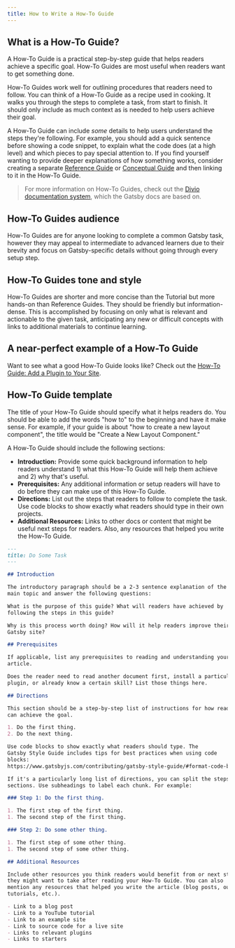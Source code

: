 ```yaml
---
title: How to Write a How-To Guide
---
```


## What is a How-To Guide?

A How-To Guide is a practical step-by-step guide that helps readers achieve a specific goal. How-To Guides are most useful when readers want to get something done.

How-To Guides work well for outlining procedures that readers need to follow. You can think of a How-To Guide as a recipe used in cooking. It walks you through the steps to complete a task, from start to finish. It should only include as much context as is needed to help users achieve their goal.

A How-To Guide can include _some_ details to help users understand the steps they're following. For example, you should add a quick sentence before showing a code snippet, to explain what the code does (at a high level) and which pieces to pay special attention to. If you find yourself wanting to provide deeper explanations of how something works, consider creating a separate [Reference Guide](/contributing/docs-contributions/how-to-write-a-reference-guide) or [Conceptual Guide](/contributing/docs-contributions/how-to-write-a-conceptual-guide) and then linking to it in the How-To Guide.

> For more information on How-To Guides, check out the [Divio documentation system](https://documentation.divio.com/how-to-guides/), which the Gatsby docs are based on.

## How-To Guides audience

How-To Guides are for anyone looking to complete a common Gatsby task, however they may appeal to intermediate to advanced learners due to their brevity and focus on Gatsby-specific details without going through every setup step.

## How-To Guides tone and style

How-To Guides are shorter and more concise than the Tutorial but more hands-on than Reference Guides. They should be friendly but information-dense. This is accomplished by focusing on only what is relevant and actionable to the given task, anticipating any new or difficult concepts with links to additional materials to continue learning.

## A near-perfect example of a How-To Guide

Want to see what a good How-To Guide looks like? Check out the [How-To Guide: Add a Plugin to Your Site](/docs/how-to/plugins-and-themes/using-a-plugin-in-your-site).

## How-To Guide template

The title of your How-To Guide should specify what it helps readers do. You should be able to add the words "how to" to the beginning and have it make sense. For example, if your guide is about "how to create a new layout component", the title would be "Create a New Layout Component."

A How-To Guide should include the following sections:

- **Introduction:** Provide some quick background information to help readers understand 1) what this How-To Guide will help them achieve and 2) why that's useful.
- **Prerequisites:** Any additional information or setup readers will have to do before they can make use of this How-To Guide.
- **Directions:** List out the steps that readers to follow to complete the task. Use code blocks to show exactly what readers should type in their own projects.
- **Additional Resources:** Links to other docs or content that might be useful next steps for readers. Also, any resources that helped you write the How-To Guide.

```markdown
---
title: Do Some Task
---

## Introduction

The introductory paragraph should be a 2-3 sentence explanation of the
main topic and answer the following questions:

What is the purpose of this guide? What will readers have achieved by
following the steps in this guide?

Why is this process worth doing? How will it help readers improve their
Gatsby site?

## Prerequisites

If applicable, list any prerequisites to reading and understanding your
article.

Does the reader need to read another document first, install a particular
plugin, or already know a certain skill? List those things here.

## Directions

This section should be a step-by-step list of instructions for how readers
can achieve the goal.

1. Do the first thing.
2. Do the next thing.

Use code blocks to show exactly what readers should type. The
Gatsby Style Guide includes tips for best practices when using code
blocks:
https://www.gatsbyjs.com/contributing/gatsby-style-guide/#format-code-blocks-inline-code-and-images

If it's a particularly long list of directions, you can split the steps into
sections. Use subheadings to label each chunk. For example:

### Step 1: Do the first thing.

1. The first step of the first thing.
1. The second step of the first thing.

### Step 2: Do some other thing.

1. The first step of some other thing.
1. The second step of some other thing.

## Additional Resources

Include other resources you think readers would benefit from or next steps
they might want to take after reading your How-To Guide. You can also
mention any resources that helped you write the article (blog posts, outside
tutorials, etc.).

- Link to a blog post
- Link to a YouTube tutorial
- Link to an example site
- Link to source code for a live site
- Links to relevant plugins
- Links to starters
```
